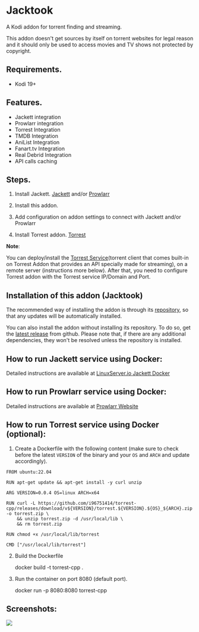 
# Jacktook

A Kodi addon for torrent finding and streaming. 

This addon doesn't get sources by itself on torrent websites for legal reason and it should only be used to access movies and TV shows not protected by copyright.

## Requirements.

- Kodi 19+

## Features.

- Jackett integration
- Prowlarr integration
- Torrest Integration
- TMDB Integration 
- AniList Integration
- Fanart.tv Integration
- Real Debrid Integration
- API calls caching


## Steps.

1. Install Jackett. [Jackett](https://github.com/Jackett/Jackett) and/or [Prowlarr](https://github.com/Prowlarr/Prowlarr)

2. Install this addon.

3. Add configuration on addon settings to connect with Jackett and/or Prowlarr 

4. Install Torrest addon. [Torrest](https://github.com/i96751414/plugin.video.torrest)


**Note**:

You can deploy/install the [Torrest Service](https://github.com/i96751414/torrest-cpp)(torrent client that comes built-in on Torrest Addon that provides an API specially made for streaming), on a remote server (instructions more below). After that, you need to configure Torrest addon with the Torrest service IP/Domain and Port.


## Installation of this addon (Jacktook)

The recommended way of installing the addon is through its [repository](https://github.com/Sam-Max/repository.jacktook), so that any updates will be automatically installed.

You can also install the addon without installing its repository. To do so, get the [latest release](https://github.com/Sam-Max/plugin.video.jacktook/releases/download/v0.0.9/plugin.video.jacktook-0.1.0.zip) from github. Please note that, if there are any additional dependencies, they won't be resolved unless the repository is installed.

## How to run Jackett service using Docker:

Detailed instructions are available at [LinuxServer.io Jackett Docker](https://hub.docker.com/r/linuxserver/jackett/) 

## How to run Prowlarr service using Docker:

Detailed instructions are available at [Prowlarr Website](https://prowlarr.com/#downloads-v3-docker) 

## How to run Torrest service using Docker (optional):

1. Create a Dockerfile with the following content (make sure to check before the latest `VERSION` of the binary and your `OS` and `ARCH` and update accordingly).

```
FROM ubuntu:22.04

RUN apt-get update && apt-get install -y curl unzip

ARG VERSION=0.0.4 OS=linux ARCH=x64

RUN curl -L https://github.com/i96751414/torrest-cpp/releases/download/v${VERSION}/torrest.${VERSION}.${OS}_${ARCH}.zip -o torrest.zip \
    && unzip torrest.zip -d /usr/local/lib \
    && rm torrest.zip

RUN chmod +x /usr/local/lib/torrest

CMD ["/usr/local/lib/torrest"]
```

2. Build the Dockerfile

    docker build -t torrest-cpp .

3. Run the container on port 8080 (default port).
    
    docker run -p 8080:8080 torrest-cpp

## Screenshots:

![](https://raw.githubusercontent.com/Sam-Max/plugin.video.jacktook/master/resources/screenshots/settings.png)


